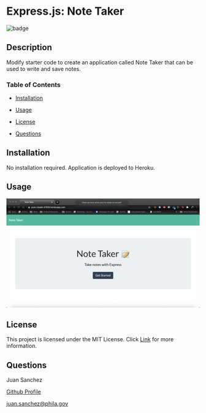# Express.js: Note Taker

![badge](https://img.shields.io/badge/License-MIT-blue?style=plastic)

## Description

Modify starter code to create an application called Note Taker that can be used to write and save notes.

### Table of Contents

* [Installation](#installation)

* [Usage](#usage)

* [License](#license)

* [Questions](#questions)

## Installation

No installation required. Application is deployed to Heroku.

## Usage

![Note Taker Home Page](./public/assets/notetakerindex.gif)

## License

This project is licensed under the MIT License.
Click [Link](https://choosealicense.com/licenses/mit/) for more information.

## Questions

Juan Sanchez

[Github Profile](https://github.com/karizmatik215)

juan.sanchez@phila.gov